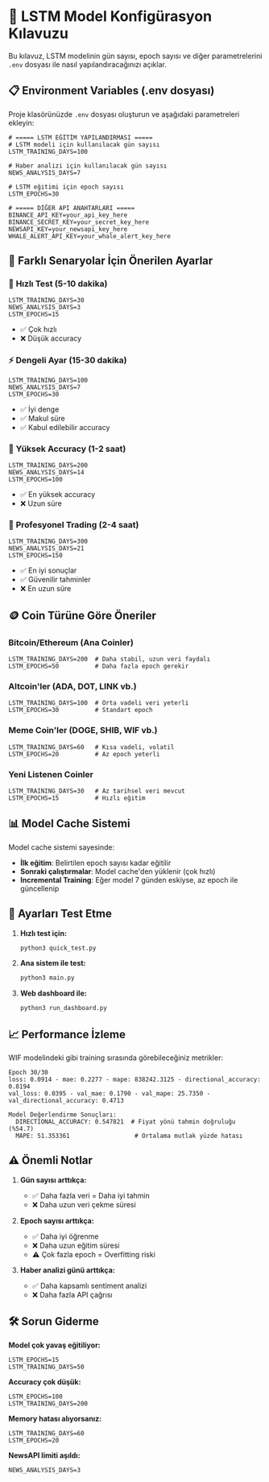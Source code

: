 # 🔧 LSTM Model Konfigürasyon Kılavuzu

Bu kılavuz, LSTM modelinin gün sayısı, epoch sayısı ve diğer parametrelerini `.env` dosyası ile nasıl yapılandıracağınızı açıklar.

## 📋 Environment Variables (.env dosyası)

Proje klasörünüzde `.env` dosyası oluşturun ve aşağıdaki parametreleri ekleyin:

```env
# ===== LSTM EĞİTİM YAPILANDIRMASI =====
# LSTM modeli için kullanılacak gün sayısı
LSTM_TRAINING_DAYS=100

# Haber analizi için kullanılacak gün sayısı  
NEWS_ANALYSIS_DAYS=7

# LSTM eğitimi için epoch sayısı
LSTM_EPOCHS=30

# ===== DİĞER API ANAHTARLARI =====
BINANCE_API_KEY=your_api_key_here
BINANCE_SECRET_KEY=your_secret_key_here
NEWSAPI_KEY=your_newsapi_key_here
WHALE_ALERT_API_KEY=your_whale_alert_key_here
```

## 🎯 Farklı Senaryolar İçin Önerilen Ayarlar

### 🚀 **Hızlı Test (5-10 dakika)**
```env
LSTM_TRAINING_DAYS=30
NEWS_ANALYSIS_DAYS=3
LSTM_EPOCHS=15
```
- ✅ Çok hızlı
- ❌ Düşük accuracy

### ⚡ **Dengeli Ayar (15-30 dakika)**
```env
LSTM_TRAINING_DAYS=100
NEWS_ANALYSIS_DAYS=7
LSTM_EPOCHS=30
```
- ✅ İyi denge
- ✅ Makul süre
- ✅ Kabul edilebilir accuracy

### 🎯 **Yüksek Accuracy (1-2 saat)**
```env
LSTM_TRAINING_DAYS=200
NEWS_ANALYSIS_DAYS=14
LSTM_EPOCHS=100
```
- ✅ En yüksek accuracy
- ❌ Uzun süre

### 💎 **Profesyonel Trading (2-4 saat)**
```env
LSTM_TRAINING_DAYS=300
NEWS_ANALYSIS_DAYS=21
LSTM_EPOCHS=150
```
- ✅ En iyi sonuçlar
- ✅ Güvenilir tahminler
- ❌ En uzun süre

## 🪙 Coin Türüne Göre Öneriler

### **Bitcoin/Ethereum (Ana Coinler)**
```env
LSTM_TRAINING_DAYS=200  # Daha stabil, uzun veri faydalı
LSTM_EPOCHS=50          # Daha fazla epoch gerekir
```

### **Altcoin'ler (ADA, DOT, LINK vb.)**
```env
LSTM_TRAINING_DAYS=100  # Orta vadeli veri yeterli
LSTM_EPOCHS=30          # Standart epoch
```

### **Meme Coin'ler (DOGE, SHIB, WIF vb.)**
```env
LSTM_TRAINING_DAYS=60   # Kısa vadeli, volatil
LSTM_EPOCHS=20          # Az epoch yeterli
```

### **Yeni Listenen Coinler**
```env
LSTM_TRAINING_DAYS=30   # Az tarihsel veri mevcut
LSTM_EPOCHS=15          # Hızlı eğitim
```

## 📊 Model Cache Sistemi

Model cache sistemi sayesinde:
- **İlk eğitim**: Belirtilen epoch sayısı kadar eğitilir
- **Sonraki çalıştırmalar**: Model cache'den yüklenir (çok hızlı)
- **Incremental Training**: Eğer model 7 günden eskiyse, az epoch ile güncellenip

## 🔧 Ayarları Test Etme

1. **Hızlı test için:**
   ```bash
   python3 quick_test.py
   ```

2. **Ana sistem ile test:**
   ```bash
   python3 main.py
   ```

3. **Web dashboard ile:**
   ```bash
   python3 run_dashboard.py
   ```

## 📈 Performance İzleme

WIF modelindeki gibi training sırasında görebileceğiniz metrikler:

```
Epoch 30/30
loss: 0.0914 - mae: 0.2277 - mape: 838242.3125 - directional_accuracy: 0.8194
val_loss: 0.0395 - val_mae: 0.1790 - val_mape: 25.7350 - val_directional_accuracy: 0.4713

Model Değerlendirme Sonuçları:
  DIRECTIONAL_ACCURACY: 0.547821  # Fiyat yönü tahmin doğruluğu (%54.7)
  MAPE: 51.353361                  # Ortalama mutlak yüzde hatası
```

## ⚠️ Önemli Notlar

1. **Gün sayısı arttıkça:**
   - ✅ Daha fazla veri = Daha iyi tahmin
   - ❌ Daha uzun veri çekme süresi

2. **Epoch sayısı arttıkça:**
   - ✅ Daha iyi öğrenme
   - ❌ Daha uzun eğitim süresi
   - ⚠️ Çok fazla epoch = Overfitting riski

3. **Haber analizi günü arttıkça:**
   - ✅ Daha kapsamlı sentiment analizi
   - ❌ Daha fazla API çağrısı

## 🛠️ Sorun Giderme

**Model çok yavaş eğitiliyor:**
```env
LSTM_EPOCHS=15
LSTM_TRAINING_DAYS=50
```

**Accuracy çok düşük:**
```env
LSTM_EPOCHS=100
LSTM_TRAINING_DAYS=200
```

**Memory hatası alıyorsanız:**
```env
LSTM_TRAINING_DAYS=60
LSTM_EPOCHS=20
```

**NewsAPI limiti aşıldı:**
```env
NEWS_ANALYSIS_DAYS=3
``` 